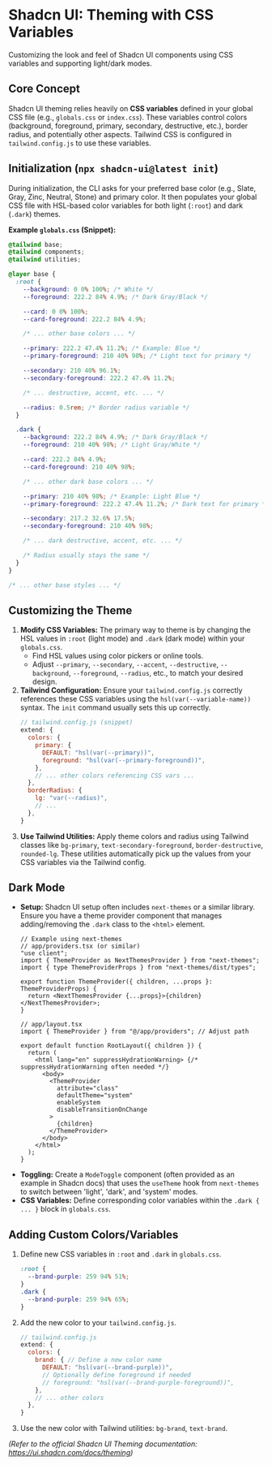 # Shadcn UI: Theming with CSS Variables

Customizing the look and feel of Shadcn UI components using CSS variables and supporting light/dark modes.

## Core Concept

Shadcn UI theming relies heavily on **CSS variables** defined in your global CSS file (e.g., `globals.css` or `index.css`). These variables control colors (background, foreground, primary, secondary, destructive, etc.), border radius, and potentially other aspects. Tailwind CSS is configured in `tailwind.config.js` to use these variables.

## Initialization (`npx shadcn-ui@latest init`)

During initialization, the CLI asks for your preferred base color (e.g., Slate, Gray, Zinc, Neutral, Stone) and primary color. It then populates your global CSS file with HSL-based color variables for both light (`:root`) and dark (`.dark`) themes.

**Example `globals.css` (Snippet):**
```css
@tailwind base;
@tailwind components;
@tailwind utilities;

@layer base {
  :root {
    --background: 0 0% 100%; /* White */
    --foreground: 222.2 84% 4.9%; /* Dark Gray/Black */

    --card: 0 0% 100%;
    --card-foreground: 222.2 84% 4.9%;

    /* ... other base colors ... */

    --primary: 222.2 47.4% 11.2%; /* Example: Blue */
    --primary-foreground: 210 40% 98%; /* Light text for primary */

    --secondary: 210 40% 96.1%;
    --secondary-foreground: 222.2 47.4% 11.2%;

    /* ... destructive, accent, etc. ... */

    --radius: 0.5rem; /* Border radius variable */
  }

  .dark {
    --background: 222.2 84% 4.9%; /* Dark Gray/Black */
    --foreground: 210 40% 98%; /* Light Gray/White */

    --card: 222.2 84% 4.9%;
    --card-foreground: 210 40% 98%;

    /* ... other dark base colors ... */

    --primary: 210 40% 98%; /* Example: Light Blue */
    --primary-foreground: 222.2 47.4% 11.2%; /* Dark text for primary */

    --secondary: 217.2 32.6% 17.5%;
    --secondary-foreground: 210 40% 98%;

    /* ... dark destructive, accent, etc. ... */

    /* Radius usually stays the same */
  }
}

/* ... other base styles ... */
```

## Customizing the Theme

1.  **Modify CSS Variables:** The primary way to theme is by changing the HSL values in `:root` (light mode) and `.dark` (dark mode) within your `globals.css`.
    *   Find HSL values using color pickers or online tools.
    *   Adjust `--primary`, `--secondary`, `--accent`, `--destructive`, `--background`, `--foreground`, `--radius`, etc., to match your desired design.
2.  **Tailwind Configuration:** Ensure your `tailwind.config.js` correctly references these CSS variables using the `hsl(var(--variable-name))` syntax. The `init` command usually sets this up correctly.
    ```js
    // tailwind.config.js (snippet)
    extend: {
      colors: {
        primary: {
          DEFAULT: "hsl(var(--primary))",
          foreground: "hsl(var(--primary-foreground))",
        },
        // ... other colors referencing CSS vars ...
      },
      borderRadius: {
        lg: "var(--radius)",
        // ...
      },
    }
    ```
3.  **Use Tailwind Utilities:** Apply theme colors and radius using Tailwind classes like `bg-primary`, `text-secondary-foreground`, `border-destructive`, `rounded-lg`. These utilities automatically pick up the values from your CSS variables via the Tailwind config.

## Dark Mode

*   **Setup:** Shadcn UI setup often includes `next-themes` or a similar library. Ensure you have a theme provider component that manages adding/removing the `.dark` class to the `<html>` element.
    ```tsx
    // Example using next-themes
    // app/providers.tsx (or similar)
    "use client";
    import { ThemeProvider as NextThemesProvider } from "next-themes";
    import { type ThemeProviderProps } from "next-themes/dist/types";

    export function ThemeProvider({ children, ...props }: ThemeProviderProps) {
      return <NextThemesProvider {...props}>{children}</NextThemesProvider>;
    }

    // app/layout.tsx
    import { ThemeProvider } from "@/app/providers"; // Adjust path

    export default function RootLayout({ children }) {
      return (
        <html lang="en" suppressHydrationWarning> {/* suppressHydrationWarning often needed */}
          <body>
            <ThemeProvider
              attribute="class"
              defaultTheme="system"
              enableSystem
              disableTransitionOnChange
            >
              {children}
            </ThemeProvider>
          </body>
        </html>
      );
    }
    ```
*   **Toggling:** Create a `ModeToggle` component (often provided as an example in Shadcn docs) that uses the `useTheme` hook from `next-themes` to switch between 'light', 'dark', and 'system' modes.
*   **CSS Variables:** Define corresponding color variables within the `.dark { ... }` block in `globals.css`.

## Adding Custom Colors/Variables

1.  Define new CSS variables in `:root` and `.dark` in `globals.css`.
    ```css
    :root {
      --brand-purple: 259 94% 51%;
    }
    .dark {
      --brand-purple: 259 94% 65%;
    }
    ```
2.  Add the new color to your `tailwind.config.js`.
    ```js
    // tailwind.config.js
    extend: {
      colors: {
        brand: { // Define a new color name
          DEFAULT: "hsl(var(--brand-purple))",
          // Optionally define foreground if needed
          // foreground: "hsl(var(--brand-purple-foreground))",
        },
        // ... other colors
      },
    }
    ```
3.  Use the new color with Tailwind utilities: `bg-brand`, `text-brand`.

*(Refer to the official Shadcn UI Theming documentation: https://ui.shadcn.com/docs/theming)*
